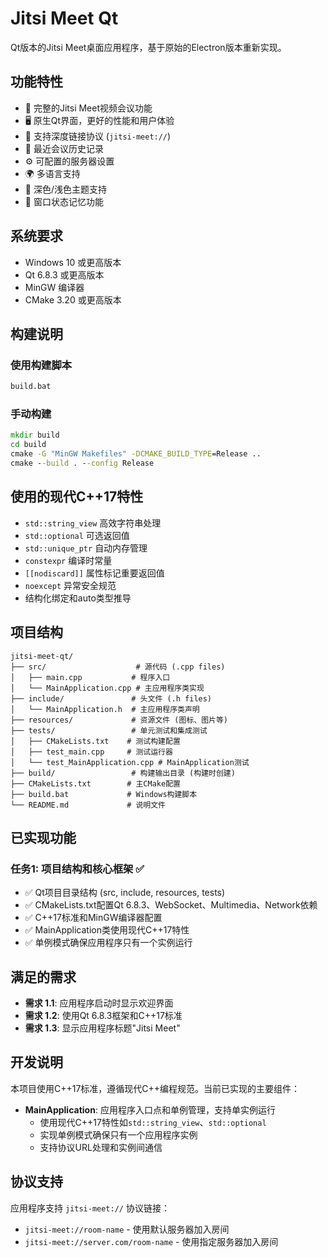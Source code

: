 # Jitsi Meet Qt

Qt版本的Jitsi Meet桌面应用程序，基于原始的Electron版本重新实现。

## 功能特性

- 🎥 完整的Jitsi Meet视频会议功能
- 🖥️ 原生Qt界面，更好的性能和用户体验
- 🔗 支持深度链接协议 (`jitsi-meet://`)
- 📝 最近会议历史记录
- ⚙️ 可配置的服务器设置
- 🌍 多语言支持
- 🎨 深色/浅色主题支持
- 💾 窗口状态记忆功能

## 系统要求

- Windows 10 或更高版本
- Qt 6.8.3 或更高版本
- MinGW 编译器
- CMake 3.20 或更高版本

## 构建说明

### 使用构建脚本

```cmd
build.bat
```

### 手动构建

```cmd
mkdir build
cd build
cmake -G "MinGW Makefiles" -DCMAKE_BUILD_TYPE=Release ..
cmake --build . --config Release
```

## 使用的现代C++17特性

- `std::string_view` 高效字符串处理
- `std::optional` 可选返回值
- `std::unique_ptr` 自动内存管理
- `constexpr` 编译时常量
- `[[nodiscard]]` 属性标记重要返回值
- `noexcept` 异常安全规范
- 结构化绑定和auto类型推导

## 项目结构

```
jitsi-meet-qt/
├── src/                    # 源代码 (.cpp files)
│   ├── main.cpp           # 程序入口
│   └── MainApplication.cpp # 主应用程序类实现
├── include/               # 头文件 (.h files)
│   └── MainApplication.h  # 主应用程序类声明
├── resources/             # 资源文件 (图标、图片等)
├── tests/                 # 单元测试和集成测试
│   ├── CMakeLists.txt    # 测试构建配置
│   ├── test_main.cpp     # 测试运行器
│   └── test_MainApplication.cpp # MainApplication测试
├── build/                 # 构建输出目录 (构建时创建)
├── CMakeLists.txt        # 主CMake配置
├── build.bat             # Windows构建脚本
└── README.md             # 说明文件
```

## 已实现功能

### 任务1: 项目结构和核心框架 ✅

- ✅ Qt项目目录结构 (src, include, resources, tests)
- ✅ CMakeLists.txt配置Qt 6.8.3、WebSocket、Multimedia、Network依赖
- ✅ C++17标准和MinGW编译器配置
- ✅ MainApplication类使用现代C++17特性
- ✅ 单例模式确保应用程序只有一个实例运行

## 满足的需求

- **需求 1.1**: 应用程序启动时显示欢迎界面
- **需求 1.2**: 使用Qt 6.8.3框架和C++17标准
- **需求 1.3**: 显示应用程序标题"Jitsi Meet"

## 开发说明

本项目使用C++17标准，遵循现代C++编程规范。当前已实现的主要组件：

- **MainApplication**: 应用程序入口点和单例管理，支持单实例运行
  - 使用现代C++17特性如`std::string_view`、`std::optional`
  - 实现单例模式确保只有一个应用程序实例
  - 支持协议URL处理和实例间通信

## 协议支持

应用程序支持 `jitsi-meet://` 协议链接：

- `jitsi-meet://room-name` - 使用默认服务器加入房间
- `jitsi-meet://server.com/room-name` - 使用指定服务器加入房间

